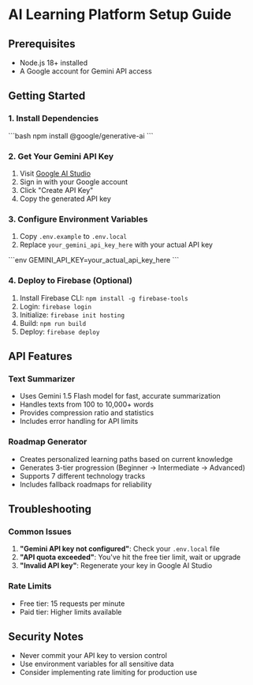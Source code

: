 # AI Learning Platform Setup Guide

## Prerequisites
- Node.js 18+ installed
- A Google account for Gemini API access

## Getting Started

### 1. Install Dependencies
\`\`\`bash
npm install @google/generative-ai
\`\`\`

### 2. Get Your Gemini API Key
1. Visit [Google AI Studio](https://makersuite.google.com/app/apikey)
2. Sign in with your Google account
3. Click "Create API Key"
4. Copy the generated API key

### 3. Configure Environment Variables
1. Copy `.env.example` to `.env.local`
2. Replace `your_gemini_api_key_here` with your actual API key

\`\`\`env
GEMINI_API_KEY=your_actual_api_key_here
\`\`\`

### 4. Deploy to Firebase (Optional)
1. Install Firebase CLI: `npm install -g firebase-tools`
2. Login: `firebase login`
3. Initialize: `firebase init hosting`
4. Build: `npm run build`
5. Deploy: `firebase deploy`

## API Features

### Text Summarizer
- Uses Gemini 1.5 Flash model for fast, accurate summarization
- Handles texts from 100 to 10,000+ words
- Provides compression ratio and statistics
- Includes error handling for API limits

### Roadmap Generator
- Creates personalized learning paths based on current knowledge
- Generates 3-tier progression (Beginner → Intermediate → Advanced)
- Supports 7 different technology tracks
- Includes fallback roadmaps for reliability

## Troubleshooting

### Common Issues
1. **"Gemini API key not configured"**: Check your `.env.local` file
2. **"API quota exceeded"**: You've hit the free tier limit, wait or upgrade
3. **"Invalid API key"**: Regenerate your key in Google AI Studio

### Rate Limits
- Free tier: 15 requests per minute
- Paid tier: Higher limits available

## Security Notes
- Never commit your API key to version control
- Use environment variables for all sensitive data
- Consider implementing rate limiting for production use
